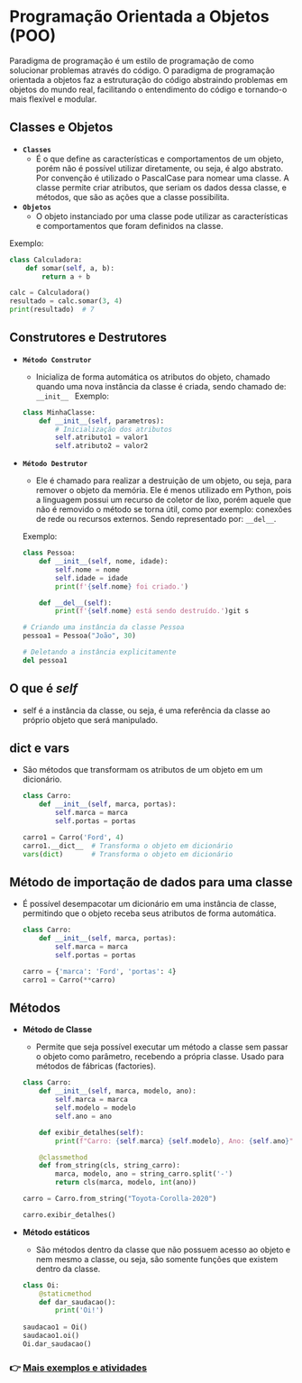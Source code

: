 # Programação Orientada a Objetos (POO)
Paradigma de programação é um estilo de programação de como solucionar problemas através do código. O paradigma de programação orientada a objetos faz a estruturação do código abstraindo problemas em objetos do mundo real, facilitando o entendimento do código e tornando-o mais flexível e modular.

## Classes e Objetos
- **```Classes```**
    - É o que define as características e comportamentos de um objeto, porém não é possível utilizar diretamente, ou seja, é algo abstrato. Por convenção é utilizado o PascalCase para nomear uma classe. A classe permite criar atributos, que seriam os dados dessa classe, e métodos, que são as ações que a classe possibilita.
- **```Objetos```**
    - O objeto instanciado por uma classe pode utilizar as características e comportamentos que foram definidos na classe.

Exemplo:
```python
class Calculadora:
    def somar(self, a, b):
        return a + b

calc = Calculadora()
resultado = calc.somar(3, 4)
print(resultado)  # 7
```

## Construtores e Destrutores
- **```Método Construtor```**
    - Inicializa de forma automática os atributos do objeto, chamado quando uma nova instância da classe é criada, sendo chamado de: ```__init__ ```
    Exemplo:
    ```python
    class MinhaClasse:
        def __init__(self, parametros):
            # Inicialização dos atributos
            self.atributo1 = valor1
            self.atributo2 = valor2
    ```
- **```Método Destrutor```**
    - Ele é chamado para realizar a destruição de um objeto, ou seja, para remover o objeto da memória. Ele é menos utilizado em Python, pois a linguagem possui um recurso de coletor de lixo, porém aquele que não é removido o método se torna útil, como por exemplo: conexões de rede ou recursos externos. Sendo representado por: ```__del__```.

    Exemplo:
    ```python
    class Pessoa:
        def __init__(self, nome, idade):
            self.nome = nome
            self.idade = idade
            print(f'{self.nome} foi criado.')

        def __del__(self):
            print(f'{self.nome} está sendo destruído.')git s

    # Criando uma instância da classe Pessoa
    pessoa1 = Pessoa("João", 30)

    # Deletando a instância explicitamente
    del pessoa1
    ```

## O que é *self*
- self é a instância da classe, ou seja, é uma referência da classe ao próprio objeto que será manipulado.

## __dict__ e vars
- São métodos que transformam os atributos de um objeto em um dicionário.
    ```Python
    class Carro:
        def __init__(self, marca, portas):
            self.marca = marca
            self.portas = portas

    carro1 = Carro('Ford', 4)
    carro1.__dict__  # Transforma o objeto em dicionário
    vars(dict)       # Transforma o objeto em dicionário
    ```

## Método de importação de dados para uma classe
- É possível desempacotar um dicionário em uma instância de classe, permitindo que o objeto receba seus atributos de forma automática.
    ```Python
    class Carro:
        def __init__(self, marca, portas):
            self.marca = marca
            self.portas = portas

    carro = {'marca': 'Ford', 'portas': 4}
    carro1 = Carro(**carro)
    
    ```

## Métodos
- **Método de Classe**
    - Permite que seja possível executar um método a classe sem passar o objeto como parâmetro, recebendo a própria classe. Usado para métodos de fábricas (factories).
    ```Python
    class Carro:
        def __init__(self, marca, modelo, ano):
            self.marca = marca
            self.modelo = modelo
            self.ano = ano

        def exibir_detalhes(self):
            print(f"Carro: {self.marca} {self.modelo}, Ano: {self.ano}")

        @classmethod
        def from_string(cls, string_carro):
            marca, modelo, ano = string_carro.split('-')
            return cls(marca, modelo, int(ano))

    carro = Carro.from_string("Toyota-Corolla-2020")

    carro.exibir_detalhes()
    ```

- **Método estáticos**
    - São métodos dentro da classe que não possuem acesso ao objeto e nem mesmo a classe, ou seja, são somente funções que existem dentro da classe.
    ```Python
    class Oi:
        @staticmethod
        def dar_saudacao():
            print('Oi!')
        
    saudacao1 = Oi()
    saudacao1.oi()
    Oi.dar_saudacao()
    ```

### 👉 [Mais exemplos e atividades](https://github.com/ThomasNicholas21/EstudoPython/tree/master/estudos/03_POO/classes_objetos)
